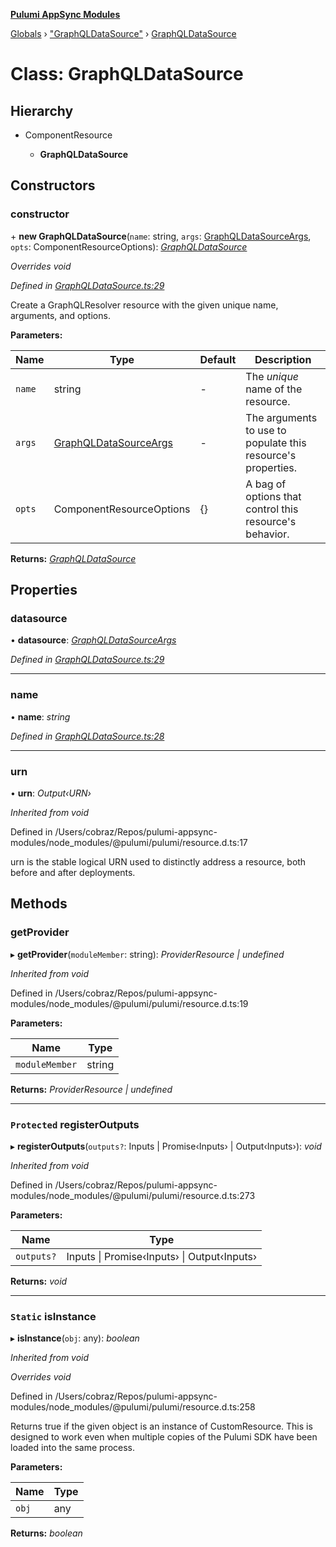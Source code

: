 **[Pulumi AppSync Modules](../README.md)**

[Globals](../README.md) › ["GraphQLDataSource"](../modules/_graphqldatasource_.md) › [GraphQLDataSource](_graphqldatasource_.graphqldatasource.md)

# Class: GraphQLDataSource

## Hierarchy

* ComponentResource

  * **GraphQLDataSource**

## Constructors

###  constructor

\+ **new GraphQLDataSource**(`name`: string, `args`: [GraphQLDataSourceArgs](../modules/_graphqldatasource_.md#graphqldatasourceargs), `opts`: ComponentResourceOptions): *[GraphQLDataSource](_graphqldatasource_.graphqldatasource.md)*

*Overrides void*

*Defined in [GraphQLDataSource.ts:29](https://github.com/Bjerkio/pulumi-appsync-modules/blob/5648fe6/src/GraphQLDataSource.ts#L29)*

Create a GraphQLResolver resource with the given unique name, arguments, and options.

**Parameters:**

Name | Type | Default | Description |
------ | ------ | ------ | ------ |
`name` | string | - | The _unique_ name of the resource. |
`args` | [GraphQLDataSourceArgs](../modules/_graphqldatasource_.md#graphqldatasourceargs) | - | The arguments to use to populate this resource's properties. |
`opts` | ComponentResourceOptions |  {} | A bag of options that control this resource's behavior.  |

**Returns:** *[GraphQLDataSource](_graphqldatasource_.graphqldatasource.md)*

## Properties

###  datasource

• **datasource**: *[GraphQLDataSourceArgs](../modules/_graphqldatasource_.md#graphqldatasourceargs)*

*Defined in [GraphQLDataSource.ts:29](https://github.com/Bjerkio/pulumi-appsync-modules/blob/5648fe6/src/GraphQLDataSource.ts#L29)*

___

###  name

• **name**: *string*

*Defined in [GraphQLDataSource.ts:28](https://github.com/Bjerkio/pulumi-appsync-modules/blob/5648fe6/src/GraphQLDataSource.ts#L28)*

___

###  urn

• **urn**: *Output‹URN›*

*Inherited from void*

Defined in /Users/cobraz/Repos/pulumi-appsync-modules/node_modules/@pulumi/pulumi/resource.d.ts:17

urn is the stable logical URN used to distinctly address a resource, both before and after
deployments.

## Methods

###  getProvider

▸ **getProvider**(`moduleMember`: string): *ProviderResource | undefined*

*Inherited from void*

Defined in /Users/cobraz/Repos/pulumi-appsync-modules/node_modules/@pulumi/pulumi/resource.d.ts:19

**Parameters:**

Name | Type |
------ | ------ |
`moduleMember` | string |

**Returns:** *ProviderResource | undefined*

___

### `Protected` registerOutputs

▸ **registerOutputs**(`outputs?`: Inputs | Promise‹Inputs› | Output‹Inputs›): *void*

*Inherited from void*

Defined in /Users/cobraz/Repos/pulumi-appsync-modules/node_modules/@pulumi/pulumi/resource.d.ts:273

**Parameters:**

Name | Type |
------ | ------ |
`outputs?` | Inputs \| Promise‹Inputs› \| Output‹Inputs› |

**Returns:** *void*

___

### `Static` isInstance

▸ **isInstance**(`obj`: any): *boolean*

*Inherited from void*

*Overrides void*

Defined in /Users/cobraz/Repos/pulumi-appsync-modules/node_modules/@pulumi/pulumi/resource.d.ts:258

Returns true if the given object is an instance of CustomResource.  This is designed to work even when
multiple copies of the Pulumi SDK have been loaded into the same process.

**Parameters:**

Name | Type |
------ | ------ |
`obj` | any |

**Returns:** *boolean*